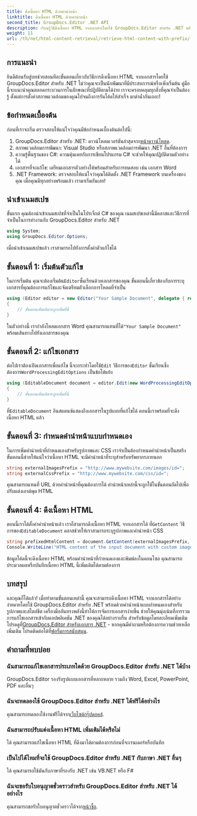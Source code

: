 ```yaml
---
title: ดึงเนื้อหา HTML ด้วยคำนำหน้า
linktitle: ดึงเนื้อหา HTML ด้วยคำนำหน้า
second_title: GroupDocs.Editor .NET API
description: เรียนรู้วิธีดึงเนื้อหา HTML จากเอกสารโดยใช้ GroupDocs.Editor สำหรับ .NET พร้อมคำนำหน้าแบบกำหนดเองสำหรับรูปภาพและสไตล์ชีต รวมคำแนะนำทีละขั้นตอน
weight: 11
url: /th/net/html-content-retrieval/retrieve-html-content-with-prefix/
---
```

## การแนะนำ
ยินดีต้อนรับสู่บทช่วยสอนทีละขั้นตอนเกี่ยวกับวิธีการดึงเนื้อหา HTML จากเอกสารโดยใช้ GroupDocs.Editor สำหรับ .NET ไม่ว่าคุณจะเป็นนักพัฒนาที่มีประสบการณ์หรือเพิ่งเริ่มต้น คู่มือนี้จะแนะนำคุณตลอดกระบวนการในลักษณะที่ปฏิบัติตามได้ง่าย เราจะครอบคลุมทุกสิ่งที่คุณจำเป็นต้องรู้ ตั้งแต่การตั้งค่าสภาพแวดล้อมของคุณไปจนถึงการรันโค้ดให้สำเร็จ มาดำน้ำกันเถอะ!
## ข้อกำหนดเบื้องต้น
ก่อนที่เราจะเริ่ม ตรวจสอบให้แน่ใจว่าคุณมีข้อกำหนดเบื้องต้นต่อไปนี้:
1.  GroupDocs.Editor สำหรับ .NET: ดาวน์โหลดเวอร์ชันล่าสุดจาก[หน้าดาวน์โหลด](https://releases.groupdocs.com/editor/net/).
2. สภาพแวดล้อมการพัฒนา: Visual Studio หรือสภาพแวดล้อมการพัฒนา .NET อื่นที่ต้องการ
3. ความรู้พื้นฐานของ C#: ความคุ้นเคยกับการเขียนโปรแกรม C# จะช่วยให้คุณปฏิบัติตามตัวอย่างได้
4. เอกสารที่จะแก้ไข: เตรียมเอกสารตัวอย่างให้พร้อมสำหรับการทดสอบ เช่น เอกสาร Word
5. .NET Framework: ตรวจสอบให้แน่ใจว่าคุณได้ติดตั้ง .NET Framework บนเครื่องของคุณ
เมื่อคุณมีทุกอย่างพร้อมแล้ว เรามาเริ่มกันเลย!
## นำเข้าเนมสเปซ
ขั้นแรก คุณต้องนำเข้าเนมสเปซที่จำเป็นในโปรเจ็กต์ C# ของคุณ เนมสเปซเหล่านี้มีคลาสและวิธีการที่จำเป็นในการทำงานกับ GroupDocs.Editor สำหรับ .NET
```csharp
using System;
using GroupDocs.Editor.Options;
```
เมื่อนำเข้าเนมสเปซแล้ว เราสามารถไปยังการตั้งค่าตัวแก้ไขได้
## ขั้นตอนที่ 1: เริ่มต้นตัวแก้ไข
 ในการเริ่มต้น คุณจะต้องเริ่มต้น`Editor`ชั้นเรียนด้วยเอกสารของคุณ ขั้นตอนนี้เกี่ยวข้องกับการระบุเอกสารที่คุณต้องการแก้ไขและจัดเตรียมตัวเลือกการโหลดที่จำเป็น
```csharp
using (Editor editor = new Editor("Your Sample Document", delegate { return new WordProcessingLoadOptions(); }))
{
    // ขั้นตอนเพิ่มเติมจะถูกเพิ่มที่นี่
}
```
 ในตัวอย่างนี้ เรากำลังโหลดเอกสาร Word คุณสามารถแทนที่ได้`"Your Sample Document"` พร้อมเส้นทางไปยังเอกสารของคุณ
## ขั้นตอนที่ 2: แก้ไขเอกสาร
 ต่อไปเราต้องเปิดเอกสารเพื่อแก้ไข นี้จะกระทำโดยใช้`Edit` วิธีการของ`Editor` ชั้นเรียนซึ่งต้องการ`WordProcessingEditOptions` เป็นข้อโต้แย้ง
```csharp
using (EditableDocument document = editor.Edit(new WordProcessingEditOptions()))
{
    // ขั้นตอนเพิ่มเติมจะถูกเพิ่มที่นี่
}
```
 ที่`EditableDocument` อินสแตนซ์แสดงถึงเอกสารในรูปแบบที่แก้ไขได้ ตอนนี้เราพร้อมที่จะดึงเนื้อหา HTML แล้ว
## ขั้นตอนที่ 3: กำหนดคำนำหน้าแบบกำหนดเอง
ในการเพิ่มคำนำหน้าที่กำหนดเองสำหรับรูปภาพและ CSS เราจำเป็นต้องกำหนดคำนำหน้าเป็นสตริง ขั้นตอนนี้ช่วยให้แน่ใจว่าเนื้อหา HTML จะมีคำนำหน้าที่ระบุสำหรับทรัพยากรภายนอก
```csharp
string externalImagesPrefix = "http://www.mywebsite.com/images/id=";
string externalCssPrefix = "http://www.mywebsite.com/css/id=";
```
คุณสามารถแทนที่ URL ด้วยคำนำหน้าที่คุณต้องการได้ คำนำหน้าเหล่านี้จะถูกใช้ในขั้นตอนถัดไปเพื่อปรับแต่งเอาต์พุต HTML
## ขั้นตอนที่ 4: ดึงเนื้อหา HTML
ตอนนี้เราได้ตั้งค่าคำนำหน้าแล้ว เราก็สามารถดึงเนื้อหา HTML จากเอกสารได้ ที่`GetContent` วิธีการของ`EditableDocument` คลาสช่วยให้เราสามารถระบุรูปภาพและคำนำหน้า CSS
```csharp
string prefixedHtmlContent = document.GetContent(externalImagesPrefix, externalCssPrefix);
Console.WriteLine("HTML content of the input document with custom image and stylesheet prefixes: {0}", prefixedHtmlContent);
```
ข้อมูลโค้ดนี้จะดึงเนื้อหา HTML พร้อมคำนำหน้าที่กำหนดเองและพิมพ์ลงในคอนโซล คุณสามารถประมวลผลหรือบันทึกเนื้อหา HTML นี้เพิ่มเติมได้ตามต้องการ
## บทสรุป
และคุณก็ได้แล้ว! เมื่อทำตามขั้นตอนเหล่านี้ คุณจะสามารถดึงเนื้อหา HTML จากเอกสารได้อย่างง่ายดายโดยใช้ GroupDocs.Editor สำหรับ .NET พร้อมด้วยคำนำหน้าแบบกำหนดเองสำหรับรูปภาพและสไตล์ชีต เครื่องมืออันทรงพลังนี้ทำให้การจัดการเอกสารง่ายขึ้น ช่วยให้คุณมุ่งเน้นที่การรวมการแก้ไขเอกสารเข้ากับแอปพลิเคชัน .NET ของคุณได้อย่างราบรื่น
 สำหรับข้อมูลโดยละเอียดเพิ่มเติม โปรดดูที่[GroupDocs.Editor สำหรับเอกสาร .NET](https://tutorials.groupdocs.com/editor/net/) - หากคุณมีคำถามหรือต้องการความช่วยเหลือเพิ่มเติม โปรดติดต่อได้ที่[ฟอรั่มการสนับสนุน](https://forum.groupdocs.com/c/editor/20).
## คำถามที่พบบ่อย
### ฉันสามารถแก้ไขเอกสารประเภทใดด้วย GroupDocs.Editor สำหรับ .NET ได้บ้าง
GroupDocs.Editor รองรับรูปแบบเอกสารที่หลากหลาย รวมถึง Word, Excel, PowerPoint, PDF และอื่นๆ
### ฉันจะทดลองใช้ GroupDocs.Editor สำหรับ .NET ได้ฟรีได้อย่างไร
 คุณสามารถทดลองใช้งานฟรีได้จาก[เว็บไซต์กรุ๊ปดอคส์](https://releases.groupdocs.com/).
### ฉันสามารถปรับแต่งเนื้อหา HTML เพิ่มเติมได้หรือไม่
ได้ คุณสามารถแก้ไขเนื้อหา HTML ที่ดึงมาได้ตามต้องการก่อนที่จะเรนเดอร์หรือบันทึก
### เป็นไปได้ไหมที่จะใช้ GroupDocs.Editor สำหรับ .NET กับภาษา .NET อื่นๆ
ได้ คุณสามารถใช้มันกับภาษาที่รองรับ .NET เช่น VB.NET หรือ F#
### ฉันจะขอรับใบอนุญาตชั่วคราวสำหรับ GroupDocs.Editor สำหรับ .NET ได้อย่างไร
 คุณสามารถขอรับใบอนุญาตชั่วคราวได้จาก[หน้าซื้อ](https://purchase.groupdocs.com/temporary-license/).